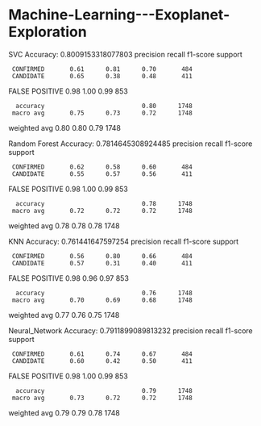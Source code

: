 # Machine-Learning---Exoplanet-Exploration

SVC Accuracy: 0.8009153318077803
                precision    recall  f1-score   support

     CONFIRMED       0.61      0.81      0.70       484
     CANDIDATE       0.65      0.38      0.48       411
FALSE POSITIVE       0.98      1.00      0.99       853

      accuracy                           0.80      1748
     macro avg       0.75      0.73      0.72      1748
  weighted avg       0.80      0.80      0.79      1748

Random Forest Accuracy: 0.7814645308924485
                precision    recall  f1-score   support

     CONFIRMED       0.62      0.58      0.60       484
     CANDIDATE       0.55      0.57      0.56       411
FALSE POSITIVE       0.98      1.00      0.99       853

      accuracy                           0.78      1748
     macro avg       0.72      0.72      0.72      1748
  weighted avg       0.78      0.78      0.78      1748

KNN Accuracy: 0.761441647597254
                precision    recall  f1-score   support

     CONFIRMED       0.56      0.80      0.66       484
     CANDIDATE       0.57      0.31      0.40       411
FALSE POSITIVE       0.98      0.96      0.97       853

      accuracy                           0.76      1748
     macro avg       0.70      0.69      0.68      1748
  weighted avg       0.77      0.76      0.75      1748

Neural_Network Accuracy: 0.7911899089813232
                precision    recall  f1-score   support

     CONFIRMED       0.61      0.74      0.67       484
     CANDIDATE       0.60      0.42      0.50       411
FALSE POSITIVE       0.98      1.00      0.99       853

      accuracy                           0.79      1748
     macro avg       0.73      0.72      0.72      1748
  weighted avg       0.79      0.79      0.78      1748



